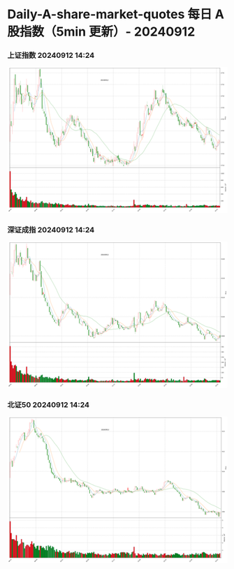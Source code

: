 
# Daily-A-share-market-quotes 每日 A 股指数（5min 更新）- 20240912

### 上证指数 20240912 14:24
![](./fig/2024/9/20240912-sh000001.png)

### 深证成指 20240912 14:24
![](./fig/2024/9/20240912-sz399001.png)

### 北证50 20240912 14:24
![](./fig/2024/9/20240912-bj899050.png)
